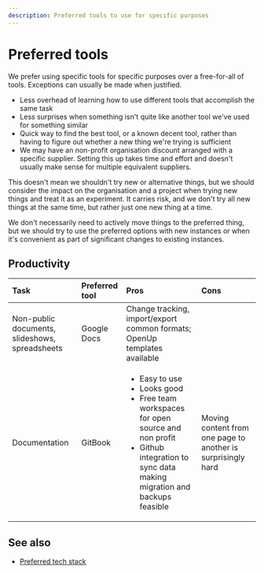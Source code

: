 ```yaml
---
description: Preferred tools to use for specific purposes
---
```


# Preferred tools

We prefer using specific tools for specific purposes over a free-for-all of tools. Exceptions can usually be made when justified.

* Less overhead of learning how to use different tools that accomplish the same task
* Less surprises when something isn't quite like another tool we've used for something similar
* Quick way to find the best tool, or a known decent tool, rather than having to figure out whether a new thing we're trying is sufficient
* We may have an non-profit organisation discount arranged with a specific supplier. Setting this up takes time and effort and doesn't usually make sense for multiple equivalent suppliers.

This doesn't mean we shouldn't try new or alternative things, but we should consider the impact on the organisation and a project when trying new things and treat it as an experiment. It carries risk, and we don't try all new things at the same time, but rather just one new thing at a time.

We don't necessarily need to actively move things to the preferred thing, but we should try to use the preferred options with new instances or when it's convenient as part of significant changes to existing instances.

## Productivity

<table>
  <thead>
    <tr>
      <th style="text-align:left">Task</th>
      <th style="text-align:left">Preferred tool</th>
      <th style="text-align:left">Pros</th>
      <th style="text-align:left">Cons</th>
    </tr>
  </thead>
  <tbody>
    <tr>
      <td style="text-align:left">Non-public documents, slideshows, spreadsheets</td>
      <td style="text-align:left">Google Docs</td>
      <td style="text-align:left">Change tracking, import/export common formats; OpenUp templates available</td>
      <td
      style="text-align:left"></td>
    </tr>
    <tr>
      <td style="text-align:left">Documentation</td>
      <td style="text-align:left">GitBook</td>
      <td style="text-align:left">
        <ul>
          <li>Easy to use</li>
          <li>Looks good</li>
          <li>Free team workspaces for open source and non profit</li>
          <li>Github integration to sync data making migration and backups feasible</li>
        </ul>
      </td>
      <td style="text-align:left">Moving content from one page to another is surprisingly hard</td>
    </tr>
  </tbody>
</table>

## See also

* [Preferred tech stack](../../tech/preferred-tech-stack.md)

